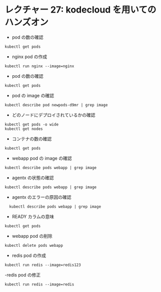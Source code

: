 # レクチャー 27: kodecloud を用いてのハンズオン

- pod の数の確認

```
kubectl get pods
```

- nginx pod の作成

```
kubectl run nginx --image=nginx
```

- pod の数の確認

```
kubectl get pods
```

- pod の image の確認

```
kubectl describe pod newpods-d9mr | grep image
```

- どのノードにデプロイされているかの確認

```
kubectl get pods -o wide
kubectl get nodes
```

- コンテナの数の確認

```
kubectl get pods
```

- webapp pod の image の確認

```
kubectl describe pods webapp | grep image
```

- agentx の状態の確認

```
kubectl describe pods webapp | grep image
```

- agentx のエラーの原因の確認

```
  kubectl describe pods webapp | grep image

```

- READY カラムの意味

```
kubectl get pods
```

- webapp pod の削除

```
kubectl delete pods webapp
```

- redis pod の作成

```
kubectl run redis --image=redis123
```

-redis pod の修正

```
kubectl run redis --image=redis
```
